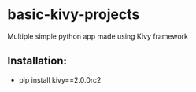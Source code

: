 # basic-kivy-projects
Multiple simple python app made using Kivy framework

## Installation:
 - pip install kivy==2.0.0rc2
